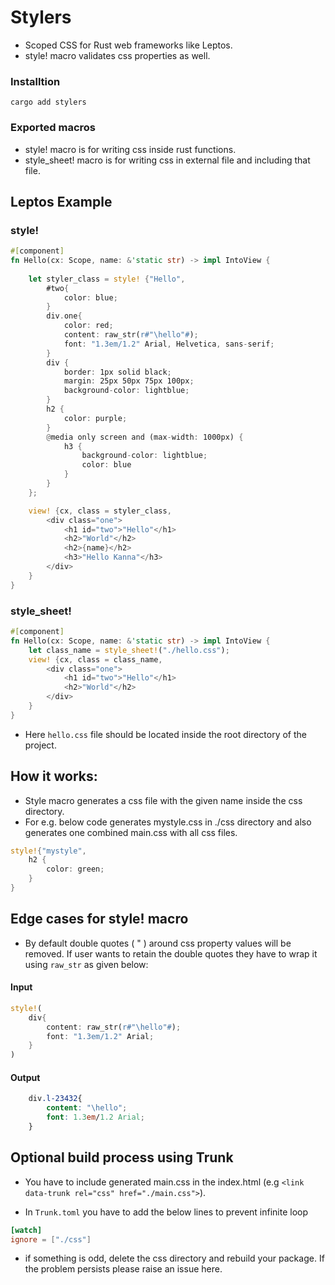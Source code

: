 # Stylers
- Scoped CSS for Rust web frameworks like Leptos.
- style! macro validates css properties as well.

### Installtion
```cargo add stylers```
### Exported macros
- style! macro is for writing css inside rust functions.
- style_sheet! macro is for writing css in external file and including that file.

## Leptos Example
### style!
```rust
#[component]
fn Hello(cx: Scope, name: &'static str) -> impl IntoView {
    
    let styler_class = style! {"Hello",
        #two{
            color: blue;
        }
        div.one{
            color: red;
            content: raw_str(r#"\hello"#);
            font: "1.3em/1.2" Arial, Helvetica, sans-serif;
        }
        div {
            border: 1px solid black;
            margin: 25px 50px 75px 100px;
            background-color: lightblue;
        }
        h2 {
            color: purple;
        }
        @media only screen and (max-width: 1000px) {
            h3 {
                background-color: lightblue;
                color: blue
            }
        }
    };

    view! {cx, class = styler_class,
        <div class="one">
            <h1 id="two">"Hello"</h1>
            <h2>"World"</h2>
            <h2>{name}</h2>
            <h3>"Hello Kanna"</h3>
        </div>
    }
}
```
### style_sheet!
```rust
#[component]
fn Hello(cx: Scope, name: &'static str) -> impl IntoView {
    let class_name = style_sheet!("./hello.css");
    view! {cx, class = class_name,
        <div class="one">
            <h1 id="two">"Hello"</h1>
            <h2>"World"</h2>
        </div>
    }
}
```
- Here ```hello.css``` file should be located inside the root directory of the project.
## How it works:

- Style macro generates a css file with the given name inside the css directory.
- For e.g. below code generates mystyle.css in ./css directory and also generates
one combined main.css with all css files.
```rust
style!{"mystyle",
    h2 {
        color: green;
    }
}
```

## Edge cases for style! macro
- By default double quotes ( " ) around css property values will be removed. If user wants to retain the double quotes they have to wrap it using ```raw_str``` as given below:
#### Input
```rust
style!(
    div{
        content: raw_str(r#"\hello"#);
        font: "1.3em/1.2" Arial;
    }
)
```
#### Output
```css
    div.l-23432{
        content: "\hello";
        font: 1.3em/1.2 Arial;
    }
```

## Optional build process using Trunk
- You have to include generated main.css in the index.html
(e.g ```<link data-trunk rel="css" href="./main.css">```).

- In ```Trunk.toml``` you have to add the below lines to prevent infinite loop
```toml
[watch]
ignore = ["./css"]
```
- if something is odd, delete the css directory and rebuild your package. If the problem persists please raise an issue here.

